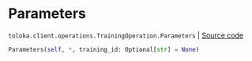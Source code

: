 # Parameters
`toloka.client.operations.TrainingOperation.Parameters` | [Source code](https://github.com/Toloka/toloka-kit/blob/v1.2.0/src/client/operations.py#L199)

```python
Parameters(self, *, training_id: Optional[str] = None)
```

